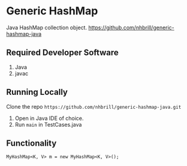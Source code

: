 # Generic HashMap
Java HashMap collection object.
https://github.com/nhbrill/generic-hashmap-java

## Required Developer Software
1. Java
2. javac

## Running Locally
Clone the repo ```https://github.com/nhbrill/generic-hashmap-java.git```
1. Open in Java IDE of choice.
2. Run ```main``` in TestCases.java

## Functionality
```MyHashMap<K, V> m = new MyHashMap<K, V>();```


